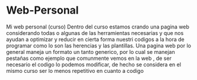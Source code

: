 # Web-Personal
Mi web personal (curso)
Dentro del curso estamos crando una pagina web considerando todas o algunas de las herramientas necesarias y que nos ayudan a optimizar y reducir en cierta forma nuestri codigos a la hora de programar como lo son las herencias y las plantillas. Una pagina web por lo general maneja un formato un tanto generico, por lo cual se manejan pestañas como ejemplo que comunmente vemos en la web , de ser necesario  el codigo lo podemos modificar, de hecho se considera en el mismo curso ser lo menos  repetitivo en cuanto a codigo 
